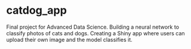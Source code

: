 # catdog_app
Final project for Advanced Data Science. Building a neural network to classify photos of cats and dogs. Creating a Shiny app where users can upload their own image and the model classifies it.
